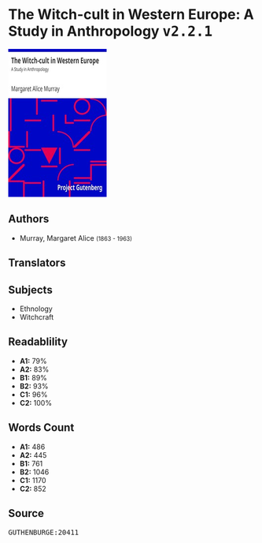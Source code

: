 # The Witch-cult in Western Europe: A Study in Anthropology <kbd>v2.2.1</kbd>

![](./cover.medium.jpg "")

## Authors


 - Murray, Margaret Alice <small>(1863 - 1963)</small>

## Translators



## Subjects


 - Ethnology
 - Witchcraft

## Readablility


 - **A1:** 79%
 - **A2:** 83%
 - **B1:** 89%
 - **B2:** 93%
 - **C1:** 96%
 - **C2:** 100%

## Words Count


 - **A1:** 486
 - **A2:** 445
 - **B1:** 761
 - **B2:** 1046
 - **C1:** 1170
 - **C2:** 852

## Source


<kbd>GUTHENBURGE:20411</kbd>
